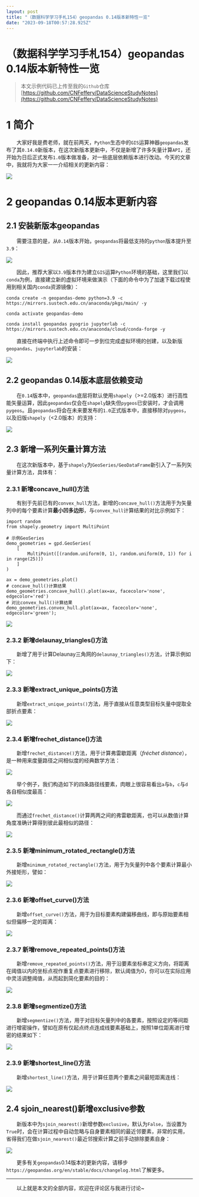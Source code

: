 ```yaml
---
layout: post
title: "（数据科学学习手札154）geopandas 0.14版本新特性一览"
date: "2023-09-18T00:57:28.925Z"
---
```

（数据科学学习手札154）geopandas 0.14版本新特性一览
==================================

> 本文示例代码已上传至我的`Github`仓库[https://github.com/CNFeffery/DataScienceStudyNotes](https://github.com/CNFeffery/DataScienceStudyNotes)

1 简介
====

　　大家好我是费老师，就在前两天，`Python`生态中的`GIS`运算神器`geopandas`发布了其`0.14.0`新版本，在这次新版本更新中，不仅是新增了许多矢量计算`API`，还开始为日后正式发布`1.0`版本做准备，对一些底层依赖版本进行改动。今天的文章中，我就将为大家一一介绍相关的更新内容：

![](https://img2023.cnblogs.com/blog/1344061/202309/1344061-20230917183938650-1345261242.png)

2 geopandas 0.14版本更新内容
======================

2.1 安装新版本geopandas
------------------

　　需要注意的是，从`0.14`版本开始，`geopandas`将最低支持的`python`版本提升至`3.9`：

![](https://img2023.cnblogs.com/blog/1344061/202309/1344061-20230917183941204-340695422.png)

　　因此，推荐大家以`3.9`版本作为建立`GIS`运算`Python`环境的基础，这里我们以`conda`为例，直接建立新的虚拟环境来做演示（下面的命令中为了加速下载过程使用到相关国内`conda`资源镜像）：

    conda create -n geopandas-demo python=3.9 -c https://mirrors.sustech.edu.cn/anaconda/pkgs/main/ -y
        
    conda activate geopandas-demo
    
    conda install geopandas pyogrio jupyterlab -c https://mirrors.sustech.edu.cn/anaconda/cloud/conda-forge -y
    

　　直接在终端中执行上述命令即可一步到位完成虚拟环境的创建，以及新版`geopandas`、`jupyterlab`的安装：

![](https://img2023.cnblogs.com/blog/1344061/202309/1344061-20230917183943635-2088892774.png)

2.2 geopandas 0.14版本底层依赖变动
--------------------------

　　在`0.14`版本中，`geopandas`底层将默认使用`shapely`（>=2.0版本）进行高性能矢量运算，因此`geopandas`仅会在`shapely`缺失但`pygeos`已安装时，才会调用`pygeos`。且`geopandas`将会在未来要发布的`1.0`正式版本中，直接移除对`pygeos`，以及旧版`shapely`（<2.0版本）的支持：

![](https://img2023.cnblogs.com/blog/1344061/202309/1344061-20230917183945742-205438909.png)

2.3 新增一系列矢量计算方法
---------------

　　在这次新版本中，基于`shapely`为`GeoSeries/GeoDataFrame`新引入了一系列矢量计算方法，具体有：

### 2.3.1 新增concave\_hull()方法

　　有别于先前已有的`convex_hull`方法，新增的`concave_hull()`方法用于为矢量列中的每个要素计算**最小凹多边形**，与`convex_hull`计算结果的对比示例如下：

    import random
    from shapely.geometry import MultiPoint
    
    # 示例GeoSeries
    demo_geometries = gpd.GeoSeries(
        [
            MultiPoint([(random.uniform(0, 1), random.uniform(0, 1)) for i in range(25)])
        ]
    )
    
    ax = demo_geometries.plot()
    # concave_hull()计算结果
    demo_geometries.concave_hull().plot(ax=ax, facecolor='none', edgecolor='red')
    # 对比convex_hull()计算结果
    demo_geometries.convex_hull.plot(ax=ax, facecolor='none', edgecolor='green');
    

![](https://img2023.cnblogs.com/blog/1344061/202309/1344061-20230917183948360-551919396.png)

### 2.3.2 新增delaunay\_triangles()方法

　　新增了用于计算Delaunay三角网的`delaunay_triangles()`方法，计算示例如下：

![](https://img2023.cnblogs.com/blog/1344061/202309/1344061-20230917183950418-1289674600.png)

### 2.3.3 新增extract\_unique\_points()方法

　　新增`extract_unique_points()`方法，用于直接从任意类型目标矢量中提取全部折点要素：

![](https://img2023.cnblogs.com/blog/1344061/202309/1344061-20230917183952449-134821608.png)

### 2.3.4 新增frechet\_distance()方法

　　新增`frechet_distance()`方法，用于计算弗雷歇距离（_fréchet distance_），是一种用来度量路径之间相似度的经典数学方法：

![](https://img2023.cnblogs.com/blog/1344061/202309/1344061-20230917183954385-450285833.png)

　　举个例子，我们构造如下的四条路径线要素，肉眼上很容易看出`a`与`b`，`c`与`d`各自相似度最高：

![](https://img2023.cnblogs.com/blog/1344061/202309/1344061-20230917183956501-382043334.png)

　　而通过`frechet_distance()`计算两两之间的弗雷歇距离，也可以从数值计算角度准确计算得到彼此最相似的路径：

![](https://img2023.cnblogs.com/blog/1344061/202309/1344061-20230917183958470-74812928.png)

### 2.3.5 新增minimum\_rotated\_rectangle()方法

　　新增`minimum_rotated_rectangle()`方法，用于为矢量列中各个要素计算最小外接矩形，譬如：

![](https://img2023.cnblogs.com/blog/1344061/202309/1344061-20230917184000774-1523161909.png)

### 2.3.6 新增offset\_curve()方法

　　新增`offset_curve()`方法，用于为目标要素构建偏移曲线，即与原始要素相似但偏移一定的距离：

![](https://img2023.cnblogs.com/blog/1344061/202309/1344061-20230917184002778-1077651863.png)

### 2.3.7 新增remove\_repeated\_points()方法

　　新增`remove_repeated_points()`方法，用于沿要素坐标串定义方向，将距离在阈值以内的坐标点视作重复点要素进行移除，默认阈值为0，你可以在实际应用中灵活调整阈值，从而起到简化要素的目的：

![](https://img2023.cnblogs.com/blog/1344061/202309/1344061-20230917184004627-61523196.png)

### 2.3.8 新增segmentize()方法

　　新增`segmentize()`方法，用于对目标矢量列中的各要素，按照设定的等间距进行增密操作，譬如在原有仅起点终点连成线要素基础上，按照1单位距离进行增密的结果如下：

![](https://img2023.cnblogs.com/blog/1344061/202309/1344061-20230917184006442-1011664299.png)

### 2.3.9 新增shortest\_line()方法

　　新增`shortest_line()`方法，用于计算任意两个要素之间最短距离连线：

![](https://img2023.cnblogs.com/blog/1344061/202309/1344061-20230917184008344-709146590.png)

2.4 sjoin\_nearest()新增exclusive参数
---------------------------------

　　新版本中为`sjoin_nearest()`新增参数`exclusive`，默认为`False`，当设置为`True`时，会在计算过程中自动忽略与自身要素相同的最近邻要素，非常的实用，省得我们在做`sjoin_nearest()`最近邻搜索计算之前手动排除要素自身：

![](https://img2023.cnblogs.com/blog/1344061/202309/1344061-20230917184010201-1018163953.png)

　　更多有关`geopandas`0.14版本的更新内容，请移步`https://geopandas.org/en/stable/docs/changelog.html`了解更多。

* * *

　　以上就是本文的全部内容，欢迎在评论区与我进行讨论~
